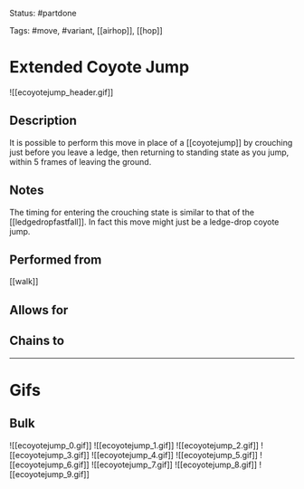 Status: #partdone

Tags: #move, #variant, [[airhop]], [[hop]]

# Extended Coyote Jump
![[ecoyotejump_header.gif]]
## Description
It is possible to perform this move in place of a [[coyotejump]] by crouching just before you leave a ledge, then returning to standing state as you jump, within 5 frames of leaving the ground.

## Notes
The timing for entering the crouching state is similar to that of the [[ledgedropfastfall]]. In fact this move might just be a ledge-drop coyote jump.

## Performed from
[[walk]]

## Allows for


## Chains to


___
# Gifs
## Bulk
![[ecoyotejump_0.gif]]
![[ecoyotejump_1.gif]]
![[ecoyotejump_2.gif]]
![[ecoyotejump_3.gif]]
![[ecoyotejump_4.gif]]
![[ecoyotejump_5.gif]]
![[ecoyotejump_6.gif]]
![[ecoyotejump_7.gif]]
![[ecoyotejump_8.gif]]
![[ecoyotejump_9.gif]]